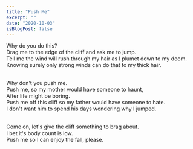 ```yaml
---
title: "Push Me"
excerpt: ""
date: "2020-10-03"
isBlogPost: false
---
```


Why do you do this? <br>
Drag me to the edge of the cliff and ask me to jump.<br>
Tell me the wind will rush through my hair as I plumet down to my doom.<br>
Knowing surely only strong winds can do that to my thick hair.<br><br>

Why don't you push me.<br>
Push me, so my mother would have someone to haunt,<br>
After life might be boring.<br>
Push me off this cliff so my father would have someone to hate.<br>
I don't want him to spend his days wondering why I jumped.<br><br>

Come on, let's give the cliff something to brag about.<br>
I bet it's body count is low.<br>
Push me so I can enjoy the fall, please.<br>


